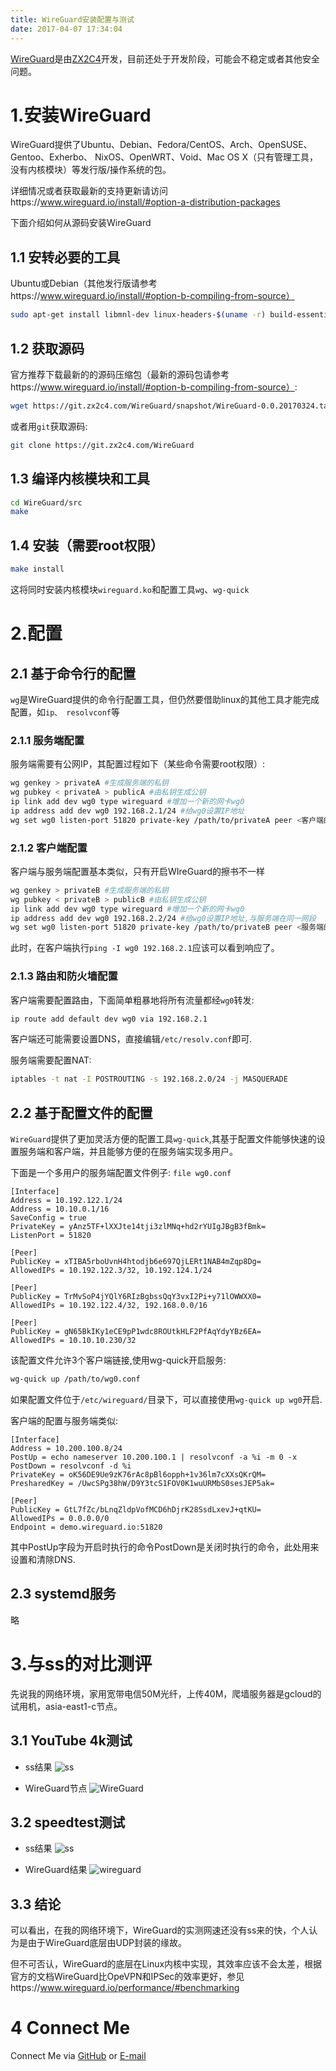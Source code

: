 ```yaml
---
title: WireGuard安装配置与测试
date: 2017-04-07 17:34:04
---
```

[WireGuard](https://www.wireguard.io/)是由[ZX2C4](https://www.zx2c4.com/)开发，目前还处于开发阶段，可能会不稳定或者其他安全问题。

# 1.安装WireGuard
WireGuard提供了Ubuntu、Debian、Fedora/CentOS、Arch、OpenSUSE、Gentoo、Exherbo、
NixOS、OpenWRT、Void、Mac OS X（只有管理工具，没有内核模块）等发行版/操作系统的包。

详细情况或者获取最新的支持更新请访问https://www.wireguard.io/install/#option-a-distribution-packages

下面介绍如何从源码安装WireGuard

## 1.1 安转必要的工具
Ubuntu或Debian（其他发行版请参考https://www.wireguard.io/install/#option-b-compiling-from-source）
```bash
sudo apt-get install libmnl-dev linux-headers-$(uname -r) build-essential pkg-config
```
## 1.2 获取源码
官方推荐下载最新的的源码压缩包（最新的源码包请参考https://www.wireguard.io/install/#option-b-compiling-from-source）:
```bash
wget https://git.zx2c4.com/WireGuard/snapshot/WireGuard-0.0.20170324.tar.xz
```
或者用```git```获取源码:
```bash
git clone https://git.zx2c4.com/WireGuard
```

## 1.3 编译内核模块和工具
```bash
cd WireGuard/src
make
```

## 1.4 安装（需要root权限）
```bash
make install
```
这将同时安装内核模块`wireguard.ko`和配置工具`wg`、`wg-quick`

# 2.配置
## 2.1 基于命令行的配置
`wg`是WireGuard提供的命令行配置工具，但仍然要借助linux的其他工具才能完成配置，如`ip、 resolvconf`等

### 2.1.1 服务端配置
服务端需要有公网IP，其配置过程如下（某些命令需要root权限）:
```bash
wg genkey > privateA #生成服务端的私钥
wg pubkey < privateA > publicA #由私钥生成公钥
ip link add dev wg0 type wireguard #增加一个新的网卡wg0
ip address add dev wg0 192.168.2.1/24 #给wg0设置IP地址
wg set wg0 listen-port 51820 private-key /path/to/privateA peer <客户端的公钥> allowed-ips 192.168.2.0/24 #启动WireGuard, /path/to/privateA为私钥文件路径， 客户端的公钥为下一步为客户端生成的公钥
```

### 2.1.2 客户端配置
客户端与服务端配置基本类似，只有开启WIreGuard的擦书不一样
```bash
wg genkey > privateB #生成服务端的私钥
wg pubkey < privateB > publicB #由私钥生成公钥
ip link add dev wg0 type wireguard #增加一个新的网卡wg0
ip address add dev wg0 192.168.2.2/24 #给wg0设置IP地址,与服务端在同一网段
wg set wg0 listen-port 51820 private-key /path/to/privateB peer <服务端的公钥> allowed-ips 0.0.0.0/0 end-point <服务端IP>:51820 #启动WireGuard, 服务端的公钥为上一步为客户端生成的公钥.allowed-ips必须为0.0.0.0/0
```


此时，在客户端执行`ping -I wg0 192.168.2.1`应该可以看到响应了。

### 2.1.3 路由和防火墙配置
客户端需要配置路由，下面简单粗暴地将所有流量都经`wg0`转发:
```bash
ip route add default dev wg0 via 192.168.2.1
```
客户端还可能需要设置DNS，直接编辑`/etc/resolv.conf`即可.

服务端需要配置NAT:
```bash
iptables -t nat -I POSTROUTING -s 192.168.2.0/24 -j MASQUERADE
```

## 2.2 基于配置文件的配置
`WireGuard`提供了更加灵活方便的配置工具`wg-quick`,其基于配置文件能够快速的设置服务端和客户端，并且能够方便的在服务端实现多用户。

下面是一个多用户的服务端配置文件例子:
`file wg0.conf`
```
[Interface]
Address = 10.192.122.1/24
Address = 10.10.0.1/16
SaveConfig = true
PrivateKey = yAnz5TF+lXXJte14tji3zlMNq+hd2rYUIgJBgB3fBmk=
ListenPort = 51820

[Peer]
PublicKey = xTIBA5rboUvnH4htodjb6e697QjLERt1NAB4mZqp8Dg=
AllowedIPs = 10.192.122.3/32, 10.192.124.1/24

[Peer]
PublicKey = TrMvSoP4jYQlY6RIzBgbssQqY3vxI2Pi+y71lOWWXX0=
AllowedIPs = 10.192.122.4/32, 192.168.0.0/16

[Peer]
PublicKey = gN65BkIKy1eCE9pP1wdc8ROUtkHLF2PfAqYdyYBz6EA=
AllowedIPs = 10.10.10.230/32
```
该配置文件允许3个客户端链接,使用wg-quick开启服务:
```bash
wg-quick up /path/to/wg0.conf
```
如果配置文件位于`/etc/wireguard/`目录下，可以直接使用`wg-quick up wg0`开启.


客户端的配置与服务端类似:
```
[Interface]
Address = 10.200.100.8/24
PostUp = echo nameserver 10.200.100.1 | resolvconf -a %i -m 0 -x
PostDown = resolvconf -d %i
PrivateKey = oK56DE9Ue9zK76rAc8pBl6opph+1v36lm7cXXsQKrQM=
PresharedKey = /UwcSPg38hW/D9Y3tcS1FOV0K1wuURMbS0sesJEP5ak=

[Peer]
PublicKey = GtL7fZc/bLnqZldpVofMCD6hDjrK28SsdLxevJ+qtKU=
AllowedIPs = 0.0.0.0/0
Endpoint = demo.wireguard.io:51820
```
其中PostUp字段为开启时执行的命令PostDown是关闭时执行的命令，此处用来设置和清除DNS.

## 2.3 systemd服务
略

# 3.与ss的对比测评
先说我的网络环境，家用宽带电信50M光纤，上传40M，爬墙服务器是gcloud的试用机，asia-east1-c节点。
## 3.1 YouTube 4k测试
* ss结果
![ss](/picture/youtube_4k_ss.png)

* WireGuard节点
![WireGuard](/picture/youtube_4k_wg.png)

## 3.2 speedtest测试
* ss结果
![ss](http://www.speedtest.net/result/6197914145.png)

* WireGuard结果
![wireguard](http://www.speedtest.net/result/6197919202.png)

## 3.3 结论
可以看出，在我的网络环境下，WireGuard的实测网速还没有ss来的快，个人认为是由于WireGuard底层由UDP封装的缘故。

但不可否认，WireGuard的底层在Linux内核中实现，其效率应该不会太差，根据官方的文档WireGuard比OpeVPN和IPSec的效率更好，参见https://www.wireguard.io/performance/#benchmarking

# 4 Connect Me
Connect Me via [GitHub](https://github.com/benyjuice/blog/) or [E-mail](mailto:fuxixi1991@gmail.com)
